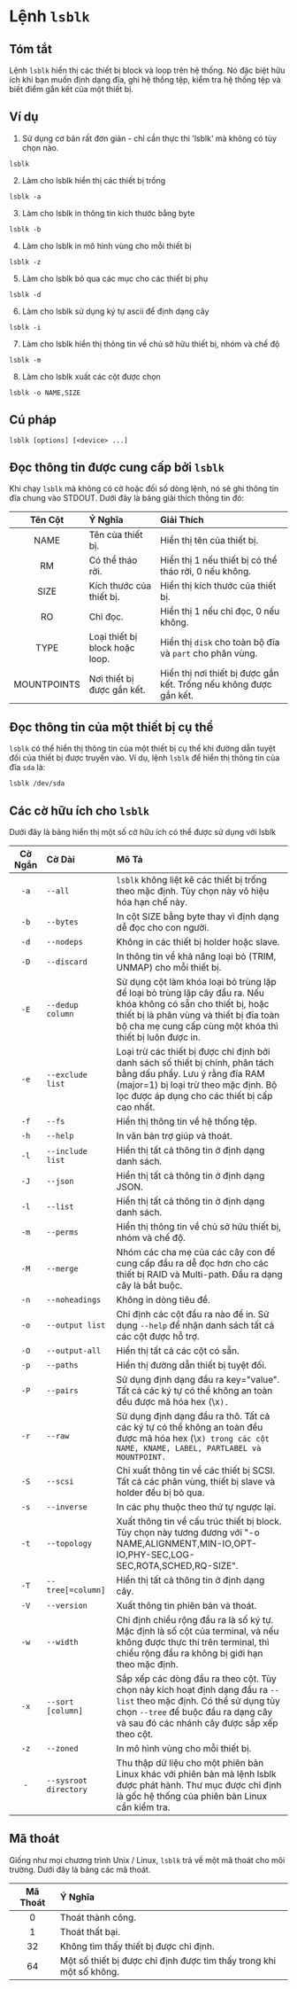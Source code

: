 # Lệnh ``lsblk``

## Tóm tắt
Lệnh ``lsblk`` hiển thị các thiết bị block và loop trên hệ thống. Nó đặc biệt hữu ích khi bạn muốn định dạng đĩa, ghi hệ thống tệp, kiểm tra hệ thống tệp và biết điểm gắn kết của một thiết bị.

## Ví dụ

1. Sử dụng cơ bản rất đơn giản - chỉ cần thực thi 'lsblk' mà không có tùy chọn nào.
```
lsblk
```

2. Làm cho lsblk hiển thị các thiết bị trống
```
lsblk -a
```

3. Làm cho lsblk in thông tin kích thước bằng byte
```
lsblk -b
```

4. Làm cho lsblk in mô hình vùng cho mỗi thiết bị
```
lsblk -z
```

5. Làm cho lsblk bỏ qua các mục cho các thiết bị phụ
```
lsblk -d
```

6. Làm cho lsblk sử dụng ký tự ascii để định dạng cây
```
lsblk -i
```

7. Làm cho lsblk hiển thị thông tin về chủ sở hữu thiết bị, nhóm và chế độ
```
lsblk -m
```

8. Làm cho lsblk xuất các cột được chọn
```
lsblk -o NAME,SIZE
```

## Cú pháp
```
lsblk [options] [<device> ...]
```

## Đọc thông tin được cung cấp bởi ``lsblk``
Khi chạy ``lsblk`` mà không có cờ hoặc đối số dòng lệnh, nó sẽ ghi thông tin đĩa chung vào STDOUT.
Dưới đây là bảng giải thích thông tin đó:

| Tên Cột    | Ý Nghĩa                           | Giải Thích                                                |
|:----------:|:----------------------------------|:----------------------------------------------------------|
| NAME       | Tên của thiết bị.                 | Hiển thị tên của thiết bị.                                 |
| RM         | Có thể tháo rời.                  | Hiển thị 1 nếu thiết bị có thể tháo rời, 0 nếu không.      |
| SIZE       | Kích thước của thiết bị.          | Hiển thị kích thước của thiết bị.                          |
| RO         | Chỉ đọc.                          | Hiển thị 1 nếu chỉ đọc, 0 nếu không.                       |
| TYPE       | Loại thiết bị block hoặc loop.    | Hiển thị ``disk`` cho toàn bộ đĩa và ``part`` cho phân vùng.|
| MOUNTPOINTS| Nơi thiết bị được gắn kết.        | Hiển thị nơi thiết bị được gắn kết. Trống nếu không được gắn kết.|

## Đọc thông tin của một thiết bị cụ thể
``lsblk`` có thể hiển thị thông tin của một thiết bị cụ thể khi đường dẫn tuyệt đối của thiết bị được truyền vào.
Ví dụ, lệnh ``lsblk`` để hiển thị thông tin của đĩa ``sda`` là:
```
lsblk /dev/sda
```

## Các cờ hữu ích cho ``lsblk``
Dưới đây là bảng hiển thị một số cờ hữu ích có thể được sử dụng với lsblk

| **Cờ Ngắn**               | **Cờ Dài**             | **Mô Tả**                                  |
|:-------------------------:|:----------------------|:-------------------------------------------|
| ``-a``                    | ``--all``             | `lsblk` không liệt kê các thiết bị trống theo mặc định. Tùy chọn này vô hiệu hóa hạn chế này.|
| ``-b``                    | ``--bytes``           | In cột SIZE bằng byte thay vì định dạng dễ đọc cho con người.|
| ``-d``                    | ``--nodeps``          | Không in các thiết bị holder hoặc slave.   |
| ``-D``                    | ``--discard``         | In thông tin về khả năng loại bỏ (TRIM, UNMAP) cho mỗi thiết bị.|
| ``-E``                    | ``--dedup column``    | Sử dụng cột làm khóa loại bỏ trùng lặp để loại bỏ trùng lặp cây đầu ra. Nếu khóa không có sẵn cho thiết bị, hoặc thiết bị là phân vùng và thiết bị đĩa toàn bộ cha mẹ cung cấp cùng một khóa thì thiết bị luôn được in.|
| ``-e``                    | ``--exclude list``    | Loại trừ các thiết bị được chỉ định bởi danh sách số thiết bị chính, phân tách bằng dấu phẩy. Lưu ý rằng đĩa RAM (major=1) bị loại trừ theo mặc định. Bộ lọc được áp dụng cho các thiết bị cấp cao nhất.|
| ``-f``                    | ``--fs``              | Hiển thị thông tin về hệ thống tệp.        |
| ``-h``                    | ``--help``            | In văn bản trợ giúp và thoát.              |
| ``-l``                    | ``--include list``    | Hiển thị tất cả thông tin ở định dạng danh sách.|
| ``-J``                    | ``--json``            | Hiển thị tất cả thông tin ở định dạng JSON.|
| ``-l``                    | ``--list``            | Hiển thị tất cả thông tin ở định dạng danh sách.|
| ``-m``                    | ``--perms``           | Hiển thị thông tin về chủ sở hữu thiết bị, nhóm và chế độ.|
| ``-M``                    | ``--merge``           | Nhóm các cha mẹ của các cây con để cung cấp đầu ra dễ đọc hơn cho các thiết bị RAID và Multi-path. Đầu ra dạng cây là bắt buộc.|
| ``-n``                    | ``--noheadings``      | Không in dòng tiêu đề.                     |
| ``-o``                    | ``--output list``     | Chỉ định các cột đầu ra nào để in. Sử dụng `--help` để nhận danh sách tất cả các cột được hỗ trợ.|
| ``-O``                    | ``--output-all``      | Hiển thị tất cả các cột có sẵn.            |
| ``-p``                    | ``--paths``           | Hiển thị đường dẫn thiết bị tuyệt đối.     |
| ``-P``                    | ``--pairs``           | Sử dụng định dạng đầu ra key="value". Tất cả các ký tự có thể không an toàn đều được mã hóa hex (\x<code>).|
| ``-r``                    | ``--raw``             | Sử dụng định dạng đầu ra thô. Tất cả các ký tự có thể không an toàn đều được mã hóa hex (\x<code>) trong các cột NAME, KNAME, LABEL, PARTLABEL và MOUNTPOINT.|
| ``-S``                    | ``--scsi``            | Chỉ xuất thông tin về các thiết bị SCSI. Tất cả các phân vùng, thiết bị slave và holder đều bị bỏ qua.|
| ``-s``                    | ``--inverse``         | In các phụ thuộc theo thứ tự ngược lại.    |
| ``-t``                    | ``--topology``        | Xuất thông tin về cấu trúc thiết bị block. Tùy chọn này tương đương với "-o NAME,ALIGNMENT,MIN-IO,OPT-IO,PHY-SEC,LOG-SEC,ROTA,SCHED,RQ-SIZE".|
| ``-T``                    | ``--tree[=column]``   | Hiển thị tất cả thông tin ở định dạng cây. |
| ``-V``                    | ``--version``         | Xuất thông tin phiên bản và thoát.         |
| ``-w``                    | ``--width``           | Chỉ định chiều rộng đầu ra là số ký tự. Mặc định là số cột của terminal, và nếu không được thực thi trên terminal, thì chiều rộng đầu ra không bị giới hạn theo mặc định.|
| ``-x``                    | ``--sort [column]``   | Sắp xếp các dòng đầu ra theo cột. Tùy chọn này kích hoạt định dạng đầu ra `--list` theo mặc định. Có thể sử dụng tùy chọn `--tree` để buộc đầu ra dạng cây và sau đó các nhánh cây được sắp xếp theo cột.|
| ``-z``                    | ``--zoned``           | In mô hình vùng cho mỗi thiết bị.          |
| ``-``                     | ``--sysroot directory``| Thu thập dữ liệu cho một phiên bản Linux khác với phiên bản mà lệnh lsblk được phát hành. Thư mục được chỉ định là gốc hệ thống của phiên bản Linux cần kiểm tra.|

## Mã thoát
Giống như mọi chương trình Unix / Linux, ``lsblk`` trả về một mã thoát cho môi trường.
Dưới đây là bảng các mã thoát.

| Mã Thoát | Ý Nghĩa                                                    |
|:--------:|:-----------------------------------------------------------|
| 0        | Thoát thành công.                                          |
| 1        | Thoát thất bại.                                            |
| 32       | Không tìm thấy thiết bị được chỉ định.                     |
| 64       | Một số thiết bị được chỉ định được tìm thấy trong khi một số không.|